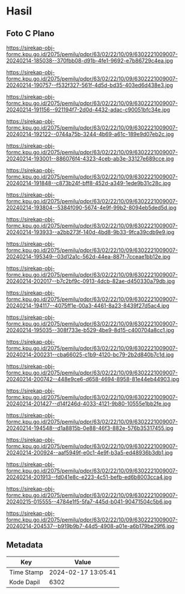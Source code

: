 # Hasil

## Foto C Plano

https://sirekap-obj-formc.kpu.go.id/2075/pemilu/pdpr/63/02/22/10/09/6302221009007-20240214-185038--370fbb08-d91b-4fe1-9692-e7b86729c4ea.jpg

https://sirekap-obj-formc.kpu.go.id/2075/pemilu/pdpr/63/02/22/10/09/6302221009007-20240214-190757--f532f327-561f-4d5d-bd35-403ed6d438e3.jpg

https://sirekap-obj-formc.kpu.go.id/2075/pemilu/pdpr/63/02/22/10/09/6302221009007-20240214-191156--921194f7-2d0d-4432-adac-c90051bfc34e.jpg

https://sirekap-obj-formc.kpu.go.id/2075/pemilu/pdpr/63/02/22/10/09/6302221009007-20240214-192122--0744a75b-3244-4b69-a61c-189e9d07eb2c.jpg

https://sirekap-obj-formc.kpu.go.id/2075/pemilu/pdpr/63/02/22/10/09/6302221009007-20240214-193001--886076f4-4323-4ceb-ab3e-33127e689cce.jpg

https://sirekap-obj-formc.kpu.go.id/2075/pemilu/pdpr/63/02/22/10/09/6302221009007-20240214-191848--c873b24f-bff8-452d-a349-1ede9b31c28c.jpg

https://sirekap-obj-formc.kpu.go.id/2075/pemilu/pdpr/63/02/22/10/09/6302221009007-20240214-193804--5384f090-5674-4e9f-99b2-8094eb5ded5d.jpg

https://sirekap-obj-formc.kpu.go.id/2075/pemilu/pdpr/63/02/22/10/09/6302221009007-20240214-193933--a2bb273f-140d-4bd8-9b33-9fca39cdb9e9.jpg

https://sirekap-obj-formc.kpu.go.id/2075/pemilu/pdpr/63/02/22/10/09/6302221009007-20240214-195349--03d12a1c-562d-44ea-887f-7cceae1bb12e.jpg

https://sirekap-obj-formc.kpu.go.id/2075/pemilu/pdpr/63/02/22/10/09/6302221009007-20240214-202017--b7c2bf9c-0913-4dcb-82ae-d450330a79db.jpg

https://sirekap-obj-formc.kpu.go.id/2075/pemilu/pdpr/63/02/22/10/09/6302221009007-20240214-194117--4075ff1e-00a3-4461-8a23-8439f27d5ac4.jpg

https://sirekap-obj-formc.kpu.go.id/2075/pemilu/pdpr/63/02/22/10/09/6302221009007-20240214-195035--308f733e-b529-4be9-8d15-c400704a8cc1.jpg

https://sirekap-obj-formc.kpu.go.id/2075/pemilu/pdpr/63/02/22/10/09/6302221009007-20240214-200231--cba66025-c1b9-4120-bc79-2b2d840b7c1d.jpg

https://sirekap-obj-formc.kpu.go.id/2075/pemilu/pdpr/63/02/22/10/09/6302221009007-20240214-200742--448e9ce6-d658-4694-8958-81e44eb44903.jpg

https://sirekap-obj-formc.kpu.go.id/2075/pemilu/pdpr/63/02/22/10/09/6302221009007-20240214-201427--d14f246d-4033-4121-9b80-10555e1bb2fe.jpg

https://sirekap-obj-formc.kpu.go.id/2075/pemilu/pdpr/63/02/22/10/09/6302221009007-20240214-194548--d1a8815b-0e88-46f3-882e-576b35317455.jpg

https://sirekap-obj-formc.kpu.go.id/2075/pemilu/pdpr/63/02/22/10/09/6302221009007-20240214-200924--aaf5949f-e0c1-4e9f-b3a5-ed48936b3db1.jpg

https://sirekap-obj-formc.kpu.go.id/2075/pemilu/pdpr/63/02/22/10/09/6302221009007-20240214-201913--fd041e8c-e223-4c51-befb-ed6b8003cca4.jpg

https://sirekap-obj-formc.kpu.go.id/2075/pemilu/pdpr/63/02/22/10/09/6302221009007-20240215-015555--4784e1f5-5fa7-445d-b041-90471504c5b6.jpg

https://sirekap-obj-formc.kpu.go.id/2075/pemilu/pdpr/63/02/22/10/09/6302221009007-20240214-204537--b919b9b7-44d5-4908-a01e-a6b179be29f6.jpg


## Metadata

| Key        | Value               |
| ---------- | ------------------- |
| Time Stamp | 2024-02-17 13:05:41 |
| Kode Dapil | 6302                |



